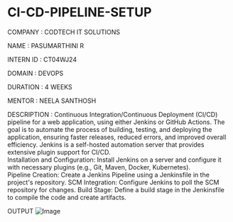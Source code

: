 # CI-CD-PIPELINE-SETUP #

COMPANY : CODTECH IT SOLUTIONS

NAME : PASUMARTHINI R

INTERN ID : CT04WJ24

DOMAIN : DEVOPS

DURATION : 4 WEEKS

MENTOR : NEELA SANTHOSH

DESCRIPTION  : Continuous Integration/Continuous Deployment (CI/CD) pipeline for a web application, using either Jenkins or GitHub Actions. The goal is to automate the process of building, testing, and deploying the application, ensuring faster releases, reduced errors, and improved overall efficiency.   Jenkins is a self-hosted automation server that provides extensive plugin support for CI/CD.  
Installation and Configuration: Install Jenkins on a server and configure it with necessary plugins (e.g., Git, Maven, Docker, Kubernetes).  
Pipeline Creation: Create a Jenkins Pipeline using a Jenkinsfile in the project's repository.
SCM Integration: Configure Jenkins to poll the SCM repository for changes.
Build Stage: Define a build stage in the Jenkinsfile to compile the code and create artifacts.


OUTPUT
![Image](https://github.com/user-attachments/assets/86931ef4-06d5-4f9e-ae3e-53724962debb)

